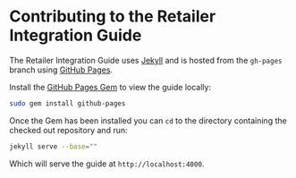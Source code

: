 # Contributing to the Retailer Integration Guide

The Retailer Integration Guide uses [Jekyll](http://jekyllrb.com/) and is hosted from the `gh-pages`
branch using [GitHub Pages](https://pages.github.com/).

Install the [GitHub Pages Gem](https://github.com/github/pages-gem) to view the guide locally:

```bash
sudo gem install github-pages
```

Once the Gem has been installed you can `cd` to the directory containing the checked out
repository and run:

```bash
jekyll serve --base=""
```

Which will serve the guide at `http://localhost:4000`.
